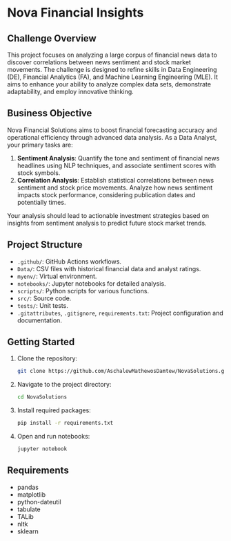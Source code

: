 # Nova Financial Insights

## Challenge Overview

This project focuses on analyzing a large corpus of financial news data to discover correlations between news sentiment and stock market movements. The challenge is designed to refine skills in Data Engineering (DE), Financial Analytics (FA), and Machine Learning Engineering (MLE). It aims to enhance your ability to analyze complex data sets, demonstrate adaptability, and employ innovative thinking.

## Business Objective

Nova Financial Solutions aims to boost financial forecasting accuracy and operational efficiency through advanced data analysis. As a Data Analyst, your primary tasks are:

1. **Sentiment Analysis**: Quantify the tone and sentiment of financial news headlines using NLP techniques, and associate sentiment scores with stock symbols.
2. **Correlation Analysis**: Establish statistical correlations between news sentiment and stock price movements. Analyze how news sentiment impacts stock performance, considering publication dates and potentially times.

Your analysis should lead to actionable investment strategies based on insights from sentiment analysis to predict future stock market trends.

## Project Structure

- `.github/`: GitHub Actions workflows.
- `Data/`: CSV files with historical financial data and analyst ratings.
- `myenv/`: Virtual environment.
- `notebooks/`: Jupyter notebooks for detailed analysis.
- `scripts/`: Python scripts for various functions.
- `src/`: Source code.
- `tests/`: Unit tests.
- `.gitattributes`, `.gitignore`, `requirements.txt`: Project configuration and documentation.

## Getting Started

1. Clone the repository:
    ```bash
    git clone https://github.com/AschalewMathewosDamtew/NovaSolutions.git
    ```
2. Navigate to the project directory:
    ```bash
    cd NovaSolutions
    ```
3. Install required packages:
    ```bash
    pip install -r requirements.txt
    ```
4. Open and run notebooks:
    ```bash
    jupyter notebook
    ```

## Requirements

- pandas
- matplotlib
- python-dateutil
- tabulate
- TALib
- nltk
- sklearn
